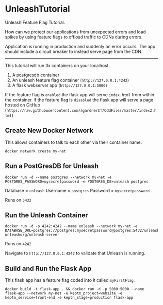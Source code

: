 # UnleashTutorial
Unleash Feature Flag Tutorial.

How can we protect our applications from unexpected errors and load spikes by using feature flags to offload traffic to CDNs during errors.

Application is running in production and suddenly an error occurs. The app should include a circuit breaker to instead serve page from the CDN.

----

This tutorial will run 3x containers on your localhost.

1. A postgresdb container
1. An unleash feature flag container (`http://127.0.0.1:4242`)
1. A flask webserver app (`http://127.0.0.1:5000`)

If the feature flag is `enabled` the flask app will serve `index.html` from within the container.
If the feature flag is `disabled` the flask app will serve a page hosted on GitHub (`https://raw.githubusercontent.com/agardnerIT/OddFiles/master/index2.html`)

## Create New Docker Network
This allows containers to talk to each other via their container name.

```
docker network create my-net
```

## Run a PostGresDB for Unleash
```
docker run -d --name postgres --network my-net -e POSTGRES_PASSWORD=mysecretpassword -e POSTGRES_DB=unleash postgres
```
Database = `unleash`
Username = `postgres`
Password = `mysecretpassword`

Runs on `5432`

## Run the Unleash Container
```
docker run -d -p 4242:4242 --name unleash --network my-net -e DATABASE_URL=postgres://postgres:mysecretpassword@postgres:5432/unleash unleashorg/unleash-server
```
Runs on `4242`

Navigate to `http://127.0.0.1:4242` to validate that Unleash is running.

## Build and Run the Flask App
This flask app has a feature flag coded into it called `myFirstFlag`.

```
docker build -t flask-app . && docker run -d -p 5000:5000 --name flask-app --network my-net -e keptn_project=website -e keptn_service=front-end -e keptn_stage=production flask-app
```
